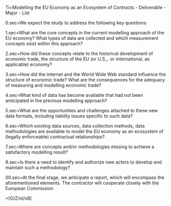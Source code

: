 Ti=Modelling the EU Economy as an Ecosystem of Contracts - Deliverable - Major - List

0.sec=We expect the study to address the following key questions:

1.sec=What are the core concepts in the current modelling approach of the EU economy? What types of data are collected and which measurement concepts exist within this approach?

2.sec=How did these concepts relate to the historical development of economic trade, the structure of the EU (or U.S.,. or international, as applicable) economy?

3.sec=How did the internet and the World Wide Web standard influence the structure of economic trade? What are the consequences for the adequacy of measuring and modelling economic trade?

4.sec=What kind of data has become available that had not been anticipated in the previous modelling
approach?

5.sec=What are the opportunities and challenges attached to these new data formats, including liability issues specific to such data?

6.sec=Which existing data sources, data collection methods, data methodologies are available to model the EU economy as an ecosystem of (legally enforceable) contractual relationships?

7.sec=Where are concepts and/or methodologies missing to achieve a satisfactory modelling result?

8.sec=Is there a need to identify and authorize new actors to develop and maintain such a methodology?

00.sec=At the final stage, we anticipate a report, which will encompass the aforementioned elements. The contractor will cooperate closely with the European Commission.

=[G/Z/ol/s8]